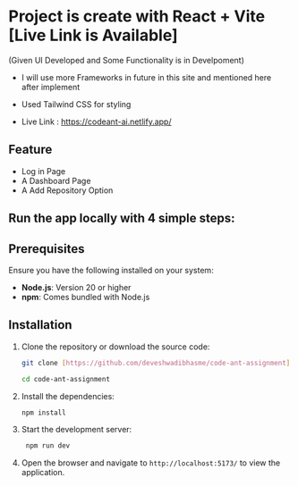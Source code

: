 # Project is create with React + Vite [Live Link is Available]
(Given UI Developed and Some Functionality is in Develpoment)

- I will use more Frameworks in future in this site and mentioned here after implement

- Used Tailwind CSS for styling

- Live Link : https://codeant-ai.netlify.app/

## Feature

- Log in Page
- A Dashboard Page
- A Add Repository Option


## Run the app locally with 4 simple steps:
## Prerequisites

Ensure you have the following installed on your system:

- **Node.js**: Version 20 or higher
- **npm**: Comes bundled with Node.js


## Installation

1. Clone the repository or download the source code:

   ```bash
   git clone [https://github.com/deveshwadibhasme/code-ant-assignment]
    ```
   ```bash
   cd code-ant-assignment
   ```
2. Install the dependencies:
  
   ```bash
   npm install
   ```
3. Start the development server:

   ```bash
    npm run dev
    ```
4. Open the browser and navigate to `http://localhost:5173/` to view the application.
